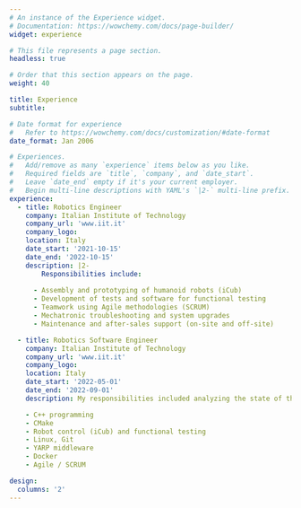 ```yaml
---
# An instance of the Experience widget.
# Documentation: https://wowchemy.com/docs/page-builder/
widget: experience

# This file represents a page section.
headless: true

# Order that this section appears on the page.
weight: 40

title: Experience
subtitle:

# Date format for experience
#   Refer to https://wowchemy.com/docs/customization/#date-format
date_format: Jan 2006

# Experiences.
#   Add/remove as many `experience` items below as you like.
#   Required fields are `title`, `company`, and `date_start`.
#   Leave `date_end` empty if it's your current employer.
#   Begin multi-line descriptions with YAML's `|2-` multi-line prefix.
experience:
  - title: Robotics Engineer
    company: Italian Institute of Technology
    company_url: 'www.iit.it'
    company_logo: 
    location: Italy
    date_start: '2021-10-15'
    date_end: '2022-10-15'
    description: |2-
        Responsibilities include:
        
      - Assembly and prototyping of humanoid robots (iCub)
      - Development of tests and software for functional testing
      - Teamwork using Agile methodologies (SCRUM)
      - Mechatronic troubleshooting and system upgrades
      - Maintenance and after-sales support (on-site and off-site)

  - title: Robotics Software Engineer
    company: Italian Institute of Technology
    company_url: 'www.iit.it'
    company_logo:
    location: Italy
    date_start: '2022-05-01'
    date_end: '2022-09-01'
    description: My responsibilities included analyzing the state of the art regarding the Robot Testing Framework, bugfixes of the icub-tests suite based on YARP middleware, writing new tests in C++ and final deployment based on Docker.

    - C++ programming
    - CMake
    - Robot control (iCub) and functional testing
    - Linux, Git
    - YARP middleware
    - Docker
    - Agile / SCRUM

design:
  columns: '2'
---
```

